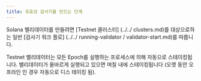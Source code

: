 ```yaml
---
title: 유효성 검사기를 만드는 단계
---
```


Solana 밸리데이터를 만들려면 \[Testnet 클러스터\] (../../ clusters.md)를 대상으로하는 일반 \[검사기 워크 플로\] (../../ running-validator / validator-start.md)를 따릅니다.

Testnet 밸리데이터는 모든 Epoch를 실행하는 프로세스에 의해 자동으로 스테이킹됩니다. 밸리데이터가 올바르게 실행되고 있으면 며칠 내에 스테이킹됩니다 (오랫 동안 오프라인 인 경우 자동으로 디스 테이킹 됨).
